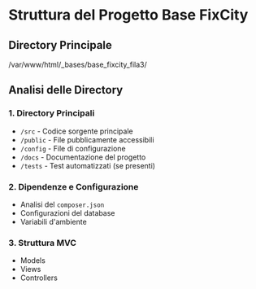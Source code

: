 # Struttura del Progetto Base FixCity

## Directory Principale
/var/www/html/_bases/base_fixcity_fila3/

## Analisi delle Directory

### 1. Directory Principali
- `/src` - Codice sorgente principale
- `/public` - File pubblicamente accessibili
- `/config` - File di configurazione
- `/docs` - Documentazione del progetto
- `/tests` - Test automatizzati (se presenti)

### 2. Dipendenze e Configurazione
- Analisi del `composer.json`
- Configurazioni del database
- Variabili d'ambiente

### 3. Struttura MVC
- Models
- Views
- Controllers 